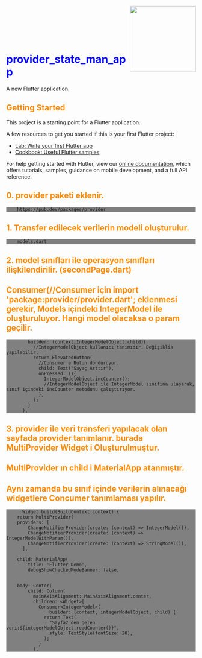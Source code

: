 <style>
H1{color:Blue !important;}
H2{color:DarkOrange !important;}
/*p{color:White !important;}*/
pre{
    background: gray !important;
    text color: #04009a !important;
    font-size: 14px !important;
    }

</style>



<kbd> <img src="https://zahidtekbas.com.tr/wp-content/uploads/2019/08/flutterlogo.png" align="right" width="175" height=""/> </kbd>

<br><br><br><br><br>

# provider_state_man_app

A new Flutter application.

## Getting Started

This project is a starting point for a Flutter application.


A few resources to get you started if this is your first Flutter project:




- [Lab: Write your first Flutter app](https://flutter.dev/docs/get-started/codelab)
- [Cookbook: Useful Flutter samples](https://flutter.dev/docs/cookbook)

For help getting started with Flutter, view our
[online documentation](https://flutter.dev/docs), which offers tutorials,
samples, guidance on mobile development, and a full API reference.

## 0. provider paketi eklenir.

        https://pub.dev/packages/provider


## 1. Transfer edilecek verilerin modeli oluşturulur.

        models.dart

    
## 2. model sınıfları ile operasyon sınıfları ilişkilendirilir. (secondPage.dart)

## Consumer<IntegerModel>(//Consumer için import 'package:provider/provider.dart'; eklenmesi gerekir, Models içindeki IntegerModel ile oluşturuluyor. Hangi model olacaksa o param geçilir.
            builder: (context,IntegerModelObject,child){
              //IntegerModelObject kullanıcı tanımıdır. Değişiklik yapılabilir.
              return ElevatedButton(
                //Consumer e Buton döndürüyor.
                child: Text("Sayaç Arttır"),
                onPressed: (){
                  IntegerModelObject.incCounter();
                  //IntegerModelObject ile IntegerModel sınıfına ulaşarak, sınıf içindeki incCounter metodunu çalıştırıyor.
                },
              );
            }
          ),

## 3. provider ile veri transferi yapılacak olan sayfada provider tanımlanır. burada MultiProvider Widget i Oluşturulmuştur. 

## MultiProvider ın child i MaterialApp atanmıştır.
## Aynı zamanda bu sınıf içinde verilerin alınacağı widgetlere Concumer tanımlaması yapılır.

          Widget build(BuildContext context) {
        return MultiProvider(
        providers: [
            ChangeNotifierProvider(create: (context) => IntegerModel()),
            ChangeNotifierProvider(create: (context) => IntegerModelWithParam()),
            ChangeNotifierProvider(create: (context) => StringModel()),
          ],

        child: MaterialApp(
            title: 'Flutter Demo',
            debugShowCheckedModeBanner: false,

        
        body: Center(
            child: Column(
              mainAxisAlignment: MainAxisAlignment.center,
              children: <Widget>[
                Consumer<IntegerModel>(
                    builder: (context, integerModelObject, child) {
                  return Text(
                    "Sayfa2 den gelen veri:${integerModelObject.readCounter()}",
                    style: TextStyle(fontSize: 20),
                  );
                }
              ),
                
